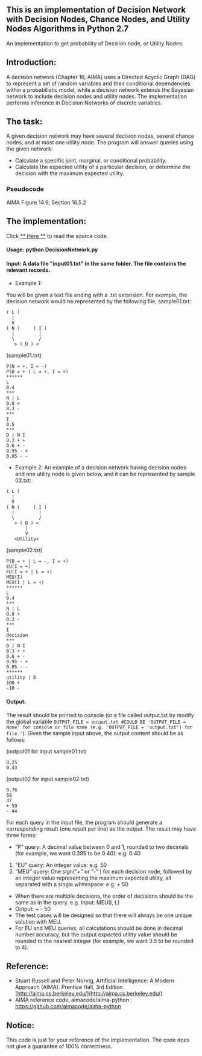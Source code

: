 ## This is an implementation of Decision Network with Decision Nodes, Chance Nodes, and Utility Nodes Algorithms in Python 2.7

An implementation to get probability of Decision node, or Utility Nodes. 

## Introduction:

A decision network (Chapter 16, AIMA) uses a Directed Acyclic Graph (DAG) to represent a set of random variables and 
their conditional dependencies within a probabilistic model, while a decision network extends the Bayesian network to include 
decision nodes and utility nodes. The implementation performs inference in Decision Networks of discrete variables.

## The task:

A given decision network may have several decision nodes, several chance nodes, and at most one utility node. 
The program will answer queries using the given network:
 * Calculate a specific joint, marginal, or conditional probability.
 * Calculate the expected utility of a particular decision, or determine the decision with the maximum expected utility.

### Pseudocode

AIMA  Figure 14.9, Section 16.5.2

## The implementation:

Click [** Here **](https://github.com/Cheng-Lin-Li/AI/blob/master/DecisionNetwork/DecisionNetwork.py) to read the source code.

#### Usage: python DecisionNetwork.py	

#### Input: A data file "input01.txt" in the same folder. The file contains the relevant records.

* Example 1:

You will be given a text file ending with a .txt extension. For example, the decision network would be represented by the following file, sample01.txt:

```text
( L )
  |
  V
( N )     ( I )
  |         |
  \         /
   > ( D ) <
```

(sample01.txt)
```text
P(N = +, I = -)
P(D = + | L = +, I = +)
******
L
0.4
***
N | L
0.8 +
0.3 -
***
I
0.5
***
D | N I
0.3 + +
0.6 + -
0.95 - +
0.05 - - 
```

* Example 2:
An example of a decision network having decision nodes and one utility node is given below, and it can be represented by sample 02.txt:

```text
( L )
  |
  V
( N )     ( I )
  |         |
  \         /
   > ( D ) <
       |
       V
   <Utility> 
```
(sample02.txt)
```text
P(D = + | L = -, I = +)
EU(I = +)
EU(I = + | L = +)
MEU(I)
MEU(I | L = +)
******
L
0.4
***
N | L
0.8 +
0.3 -
***
I
decision
***
D | N I
0.3 + +
0.6 + -
0.95 - +
0.05 - -
******
utility | D
100 +
-10 -
```

#### Output:

The result should be printed to console (or a file called output.txt by modify the global variable `OUTPUT_FILE = output.txt #COULD BE 'OUTPUT_FILE = None' for console or file name (e.g. 'OUTPUT_FILE = 'output.txt') for file.'`). Given the sample input above, the output content should be as follows:

(output01 for input sample01.txt)
```text
0.25
0.43
```

(output02 for input sample02.txt)
```text
0.76
59
37
+ 59
- 44
```

For each query in the input file, the program should generate a corresponding result (one result per line) as the output. The result may have three forms:

* “P” query: A decimal value between 0 and 1, rounded to two decimals (for example, we want 0.395 to be 0.40):
e.g.	0.40
1)	“EU” query: An integer value:
e.g.  	50
2)	“MEU” query: One sign(“+” or “-” ) for each decision node, followed by an integer value representing the maximum expected utility, all separated with a single whitespace:
e.g. 	+ 50

* When there are multiple decisions, the order of decisions should be the same as in the query.
e.g. 	Input:  MEU(I, L)
*	Output:  + - 50
*	The test cases will be designed so that there will always be one unique solution with MEU.
*	For EU and MEU queries, all calculations should be done in decimal number accuracy, but the output expected utility value should be rounded to the nearest integer (for example, we want 3.5 to be rounded to 4).


## Reference:
* Stuart Russell and Peter Norvig, Artificial Intelligence: A Modern Approach (AIMA). Prentice Hall, 3rd Edition. [http://aima.cs.berkeley.edu/](http://aima.cs.berkeley.edu/)
* AIMA reference code, aimacode/aima-python : https://github.com/aimacode/aima-python

## Notice:

This code is just for your reference of the implementation. The code does not give a guarantee of 100% correctness.
